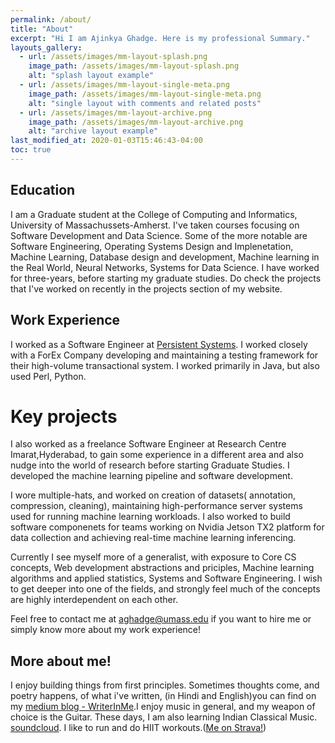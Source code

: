 ```yaml
---
permalink: /about/
title: "About"
excerpt: "Hi I am Ajinkya Ghadge. Here is my professional Summary."
layouts_gallery:
  - url: /assets/images/mm-layout-splash.png
    image_path: /assets/images/mm-layout-splash.png
    alt: "splash layout example"
  - url: /assets/images/mm-layout-single-meta.png
    image_path: /assets/images/mm-layout-single-meta.png
    alt: "single layout with comments and related posts"
  - url: /assets/images/mm-layout-archive.png
    image_path: /assets/images/mm-layout-archive.png
    alt: "archive layout example"
last_modified_at: 2020-01-03T15:46:43-04:00
toc: true
---
```

## Education

I am a Graduate student at the College of Computing and Informatics, University of Massachussets-Amherst. I've taken courses focusing on Software Development and Data Science. Some of the more notable are Software Engineering, Operating Systems Design and Implenetation, Machine Learning, Database design and development, Machine learning in the Real World, Neural Networks, Systems for Data Science. I have worked for three-years, before starting my graduate studies. Do check the projects that I've worked on recently in the projects section of my website.

## Work Experience

I worked as a Software Engineer at [Persistent Systems](https://www.persistent.com/media/press-releases/q1-fy19-results/). I worked closely with a ForEx Company developing and maintaining a testing framework for their high-volume transactional system. I worked primarily in Java, but also used Perl, Python. 

# Key projects

I also worked as a freelance Software Engineer at Research Centre Imarat,Hyderabad, to gain some experience in a different area and also nudge into the world of research before starting Graduate Studies. I developed the machine learning pipeline and software development. 

I wore multiple-hats, and worked on creation of datasets( annotation, compression, cleaning), maintaining high-performance server systems used for running machine learning workloads. I also worked to build software componenets for teams working on Nvidia Jetson TX2 platform for data collection and achieving real-time machine learning inferencing. 

Currently I see myself more of a generalist, with exposure to Core CS concepts, Web development abstractions and priciples, Machine learning algorithms and applied statistics, Systems and Software Engineering. I wish to get deeper into one of the fields, and strongly feel much of the concepts are highly interdependent on each other.


Feel free to contact me at [aghadge@umass.edu](mailto:aghadge@umass.edu) if you want to hire me or simply know more about my work experience!

## More about me!

I enjoy building things from first principles. Sometimes thoughts come, and poetry happens, of what i've written, (in Hindi and English)you can find on my [medium blog - WriterInMe](https://medium.com/writerinme/).I enjoy music in general, and my weapon of choice is the Guitar. These days, I am also learning Indian Classical Music. [soundcloud](https://soundcloud.com/ajinkya-ghadge-785378563). I like to run and do HIIT workouts.([Me on Strava!](https://www.strava.com/athletes/22013803))